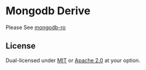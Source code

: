 # Mongodb Derive

Please See [mongodb-ro](https://github.com/kak-smko/mongodb-ro-derive)


## License

Dual-licensed under [MIT](LICENSE-MIT) or [Apache 2.0](LICENSE-APACHE) at your option.